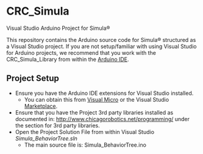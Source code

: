 # CRC_Simula
Visual Studio Arduino Project for Simula®

This repository contains the Arduino source code for Simula® structured as a Visual Studio project. 
If you are not setup/familiar with using Visual Studio for Arduino projects, we recommend that you work
with the CRC_Simula_Library from within the [Arduino IDE](https://www.arduino.cc/en/Main/Software).

## Project Setup

* Ensure you have the Arduino IDE extensions for Visual Studio installed. 
  * You can obtain this from [Visual Micro](http://www.visualmicro.com/) or the Visual Studio [Marketplace](https://marketplace.visualstudio.com/search?term=Arduino&target=VS&category=All%20categories&vsVersion=&sortBy=Relevance).
* Ensure that you have the Project 3rd party libraries installed as documented in: http://www.chicagorobotics.net/programming/ under the section for 3rd party libraries.
* Open the Project Solution File from within Visual Studio *Simula_BehaviorTree.sln* 
  * The main source file is: Simula_BehaviorTree.ino
